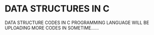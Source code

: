 # DATA STRUCTURES IN C
DATA STRUCTURE CODES IN C PROGRAMMING LANGUAGE 
WILL BE UPLOADING MORE CODES IN SOMETIME...... 


